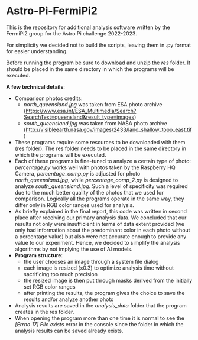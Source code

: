 # Astro-Pi-FermiPi2

This is the repository for additional analysis software written by the FermiPi2 group for the Astro Pi challenge 2022-2023.

For simplicity we decided not to build the scripts, leaving them in .py format for easier understanding. 

Before running the program be sure to download and unzip the _res_ folder. It should be placed in the same directory in which the programs will be executed.

**A few technical details**:

- Comparison photos credits:
    - _north_queensland.jpg_ was taken from ESA photo archive (https://www.esa.int/ESA_Multimedia/Search?SearchText=queensland&result_type=images)
    - _south_queensland.jpg_ was taken from NASA photo archive (http://visibleearth.nasa.gov/images/2433/land_shallow_topo_east.tif)
- These programs require some resources to be downloaded with them (res folder). The res folder needs to be placed in the same directory in which the programs will be executed.
- Each of these programs is fine-tuned to analyze a certain type of photo: _percentage.py_ works well with photos taken by the Raspberry HQ Camera, _percentage_comp.py_ is adjusted for photo _north_queensland.jpg_, while _percentage_comp_2.py_ is designed to analyze _south_queensland.jpg_. Such a level of specificity was required due to the much better quality of the photos that we used for comparison. Logically all the programs operate in the same way, they differ only in RGB color ranges used for analysis.
- As briefly explained in the final report, this code was written in second place after receiving our primary analysis data. We concluded that our results not only were insufficient in terms of data extent provided (we only had information about the predominant color in each photo without a percentage value) but also were not accurate enough to provide any value to our experiment. Hence, we decided to simplify the analysis algorithms by not implying the use of AI models.
- **Program structure**:
    - the user chooses an image through a system file dialog  
    - each image is resized (x0.3) to optimize analysis time without sacrificing too much precision
    - the resized image is then put through masks derived from the initially set RGB color ranges
    - after printing the results, the program gives the choice to save the results and/or analyze another photo
- Analysis results are saved in the _analysis_data_ folder that the program creates in the res folder.
- When opening the program more than one time it is normal to see the _[Errno 17] File exists_ error in the console since the folder in which the analysis results can be saved already exists.
